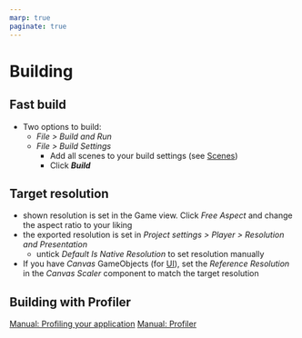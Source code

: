 ```yaml
---
marp: true
paginate: true
---
```

<!-- headingDivider: 3 -->
<!-- class: default -->

# Building

## Fast build

* Two options to build:
  * *File > Build and Run*
  * *File > Build Settings*
    * Add all scenes to your build settings (see [Scenes](scenes.md#building-a-game-with-multiple-scenes))
    * Click ***Build***


## Target resolution

* shown resolution is set in the Game view. Click *Free Aspect* and change the aspect ratio to your liking
* the exported resolution is set in *Project settings > Player > Resolution and Presentation*
  * untick *Default Is Native Resolution* to set resolution manually
* If you have *Canvas* GameObjects (for [UI](UI.md)), set the *Reference Resolution* in the *Canvas Scaler* component to match the target resolution


## Building with Profiler

[Manual: Profiling your application](https://docs.unity3d.com/Manual/profiler-profiling-applications.html)
[Manual: Profiler](https://docs.unity3d.com/Manual/Profiler.html)
